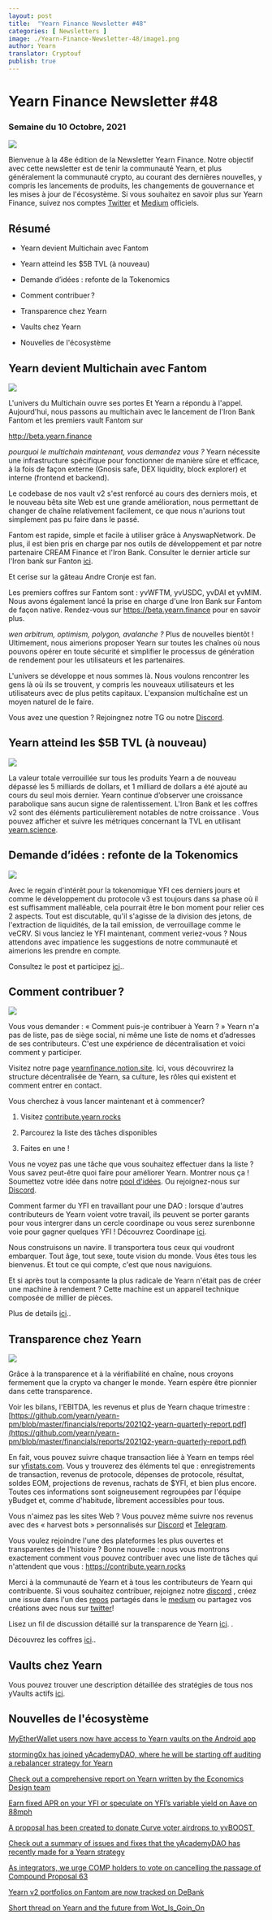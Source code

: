 ```yaml
---
layout: post
title:  "Yearn Finance Newsletter #48"
categories: [ Newsletters ]
image: ./Yearn-Finance-Newsletter-48/image1.png
author: Yearn
translator: Cryptouf
publish: true
---
```


# Yearn Finance Newsletter #48

### Semaine du 10 Octobre, 2021

![](image1.png)

Bienvenue à la 48e édition de la Newsletter Yearn Finance. Notre objectif avec cette newsletter est de tenir la communauté Yearn, et plus généralement la communauté crypto, au courant des dernières nouvelles, y compris les lancements de produits, les changements de gouvernance et les mises à jour de l'écosystème. Si vous souhaitez en savoir plus sur Yearn Finance, suivez nos comptes [Twitter](https://twitter.com/iearnfinance) et [Medium](https://medium.com/iearn) officiels.



## Résumé

- Yearn devient Multichain avec Fantom

- Yearn atteind les $5B TVL (à nouveau)

- Demande d’idées : refonte de la Tokenomics

- Comment contribuer ?

- Transparence chez Yearn

- Vaults chez Yearn

- Nouvelles de l'écosystème



## Yearn devient Multichain avec Fantom

![](image2.png)



L'univers du Multichain ouvre ses portes Et Yearn a répondu à l'appel. 
Aujourd'hui, nous passons au multichain avec le lancement de l'Iron Bank Fantom et les premiers vault Fantom sur

http://beta.yearn.finance

*pourquoi le multichain maintenant, vous demandez vous ?* Yearn nécessite une infrastructure spécifique pour fonctionner de manière sûre et efficace, à la fois de façon externe (Gnosis safe, DEX liquidity, block explorer) et interne (frontend et backend).

Le codebase de nos vault v2 s'est renforcé au cours des derniers mois, et le nouveau bêta site Web est une grande amélioration, nous permettant de changer de chaîne relativement facilement, ce que nous n'aurions tout simplement pas pu faire dans le passé.

Fantom est rapide, simple et facile à utiliser grâce à AnyswapNetwork. De plus, il est bien pris en charge par nos outils de développement et par notre partenaire CREAM Finance et l'Iron Bank. Consulter le dernier article sur l'Iron bank sur Fanton [ici](https://medium.com/cream-finance/c-r-e-a-m-dd4982004bb9). 

Et cerise sur la gâteau Andre Cronje  est fan.


Les premiers coffres sur Fantom sont : yvWFTM, yvUSDC, yvDAI et yvMIM. Nous avons également lancé la prise en charge d'une Iron Bank sur Fantom de façon native. Rendez-vous sur https://beta.yearn.finance pour en savoir plus.

*wen arbitrum, optimism, polygon, avalanche ?* Plus de nouvelles bientôt ! Ultimement, nous aimerions proposer Yearn sur toutes les chaînes où nous pouvons opérer en toute sécurité et simplifier le processus de génération de rendement pour les utilisateurs et les partenaires.

L'univers se développe et nous sommes là. Nous voulons rencontrer les gens là où ils se trouvent, y compris les nouveaux utilisateurs et les utilisateurs avec de plus petits capitaux. L'expansion multichaîne est un moyen naturel de le faire.



Vous avez une question ? Rejoingnez notre TG ou notre [Discord](https://discord.com/invite/SNPvCpjRET).


## Yearn atteind les $5B TVL (à nouveau)

 ![](image3.png)
 
 La valeur totale verrouillée sur tous les produits Yearn a de nouveau dépassé les 5 milliards de dollars, et 1 milliard de dollars a été ajouté au cours du seul mois dernier. Yearn continue d’observer une croissance parabolique sans aucun signe de ralentissement. L'Iron Bank et les coffres v2 sont des éléments particulièrement notables de notre croissance . Vous pouvez afficher et suivre les métriques concernant la TVL en utilisant [yearn.science](https://yearn.science/). 
 
 ## Demande d’idées : refonte de la Tokenomics

![](image5.png)

Avec le regain d'intérêt pour la tokenomique YFI ces derniers jours et comme le développement du protocole v3 est toujours dans sa phase où il est suffisamment malléable, cela pourrait être le bon moment pour relier ces 2 aspects. Tout est discutable, qu'il s'agisse de la division des jetons, de l'extraction de liquidités, de la tail emission, de verrouillage comme le veCRV. Si vous lanciez le YFI  maintenant, comment veriez-vous ? Nous attendons avec impatience les suggestions de notre communauté et aimerions les prendre en compte.

Consultez le post et participez [ici](https://gov.yearn.finance/t/call-for-ideas-yfi-tokenomics-revamp/11573/8)..



## Comment contribuer ?


 ![](image4.png)






Vous vous demander : « Comment puis-je contribuer à Yearn ? » Yearn n'a pas de liste, pas de siège social, ni même une liste de noms et d’adresses de ses contributeurs. C'est une expérience de décentralisation et voici comment y participer. 

Visitez notre page [yearnfinance.notion.site](https://yearnfinance.notion.site). Ici, vous découvrirez la structure décentralisée de Yearn, sa culture, les rôles qui existent et comment entrer en contact.

Vous cherchez à vous lancer maintenant et à commencer? 

1. Visitez [contribute.yearn.rocks](https://contribute.yearn.rocks)

2. Parcourez la liste des tâches disponibles

 3. Faites en une  !

Vous ne voyez pas une tâche que vous souhaitez effectuer dans la liste ?  Vous savez peut-être quoi faire pour améliorer Yearn. Montrer nous ça !  Soumettez votre idée dans notre [pool d'idées](https://yearnfinance.notion.site/Pool-of-Ideas-d75383ade9154d8bb6163388c6c2b39b). Ou rejoignez-nous sur [Discord](https://discord.com/invite/6PNv2nF).

Comment farmer du YFI en travaillant pour une DAO : lorsque d'autres contributeurs de Yearn voient votre travail, ils peuvent se porter garants pour vous intergrer dans un cercle coordinape ou vous serez surenbonne voie pour gagner quelques  YFI ! Découvrez Coordinape [ici](https://coordinape.com).

Nous construisons un navire. Il transportera tous ceux qui voudront embarquer. Tout âge, tout sexe, toute vision du monde. Vous êtes tous les bienvenus. Et tout ce qui compte, c'est que nous naviguions.

Et si après tout la composante la plus radicale de Yearn n'était pas de créer une machine à rendement ? Cette machine est un appareil technique composée de millier de pièces.

Plus de details [ici](https://twitter.com/iearnfinance/status/1445799269189881864?s=20)..



## Transparence chez Yearn


![](image6.png)



Grâce à la transparence et à la vérifiabilité en chaîne, nous croyons fermement que la crypto va changer le monde. Yearn espère être pionnier dans cette transparence.

Voir les bilans, l'EBITDA, les revenus et plus de Yearn chaque trimestre :[https://github.com/yearn/yearn-pm/blob/master/financials/reports/2021Q2-yearn-quarterly-report.pdf](https://github.com/yearn/yearn-pm/blob/master/financials/reports/2021Q2-yearn-quarterly-report.pdf)

En fait, vous pouvez suivre chaque transaction liée à Yearn en temps réel sur [yfistats.com](https://www.yfistats.com/).  Vous y trouverez des éléments tel que : enregistrements de transaction, revenus de protocole, dépenses de protocole,  résultat, soldes EOM, projections de revenus, rachats de $YFI, et bien plus encore. Toutes ces informations sont soigneusement regroupées par l'équipe yBudget et, comme d'habitude, librement accessibles pour tous.

Vous n'aimez pas les sites Web ? Vous pouvez même suivre nos revenus avec des « harvest bots » personnalisés sur [Discord](https://discord.com/invite/6PNv2nF) et [Telegram](https://t.me/yfi_harvest_tracker).

Vous voulez rejoindre l'une des plateformes les plus ouvertes et transparentes de l'histoire ? Bonne nouvelle : nous vous montrons exactement comment vous pouvez contribuer avec une liste de tâches qui n'attendent que vous : https://contribute.yearn.rocks 

Merci à la communauté de Yearn et à tous les contributeurs de Yearn qui contribuente. Si vous souhaitez contribuer, rejoignez notre [discord](https://discord.gg/8rF374XkXy) , créez une issue dans l'un des [repos](https://github.com/yearn) partagés dans le [medium](https://medium.com/iearn/yearn-ui-v3-0-a194355bdb1f) ou partagez vos créations avec nous sur [twitter](https://twitter.com/iearnfinance)! 



Lisez un fil de discussion détaillé sur la transparence de Yearn [ici](https://twitter.com/iearnfinance/status/1445143482830446600?s=20).
.

Découvrez les coffres  [ici](http://yearn.finance/vaults)..



## Vaults chez Yearn

Vous pouvez trouver une description détaillée des stratégies de tous nos yVaults actifs [ici](https://medium.com/yearn-state-of-the-vaults/the-vaults-at-yearn-9237905ffed3).


## Nouvelles de l'écosystème

[MyEtherWallet users now have access to Yearn vaults on the Android app](https://twitter.com/myetherwallet/status/1443283619867414537)

[storming0x has joined yAcademyDAO, where he will be starting off auditing a rebalancer strategy for Yearn](https://twitter.com/yAcademyDAO/status/1443138482604371974)

[Check out a comprehensive report on Yearn written by the Economics Design team](https://econteric.com/fundamentals/yearn-finance/)

[Earn fixed APR on your YFI or speculate on YFI’s variable yield on Aave on 88mph](https://twitter.com/88mphapp/status/1445880439420325889)

[A proposal has been created to donate Curve voter airdrops to yvBOOST ](https://gov.yearn.finance/t/donate-curve-voter-airdrops-to-yvboost/11587)

[Check out a summary of issues and fixes that the yAcademyDAO has recently made for a Yearn strategy](https://twitter.com/yAcademyDAO/status/1445414387573997569)

[As integrators, we urge COMP holders to vote on cancelling the passage of Compound Proposal 63](https://twitter.com/bantg/status/1445312250827390979?s=20)

[Yearn v2 portfolios on Fantom are now tracked on DeBank](https://twitter.com/DeBankDeFi/status/1446624448744886273)

[Short thread on Yearn and the future from Wot\_Is\_Goin\_On](https://twitter.com/Wot_Is_Goin_On/status/1446540007292952579)
